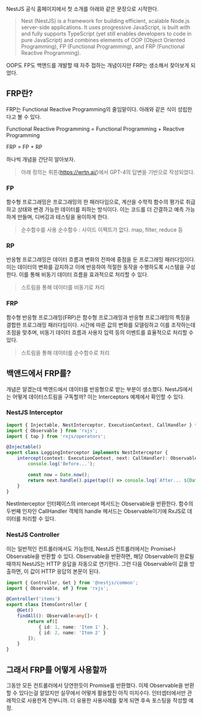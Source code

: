 NestJS 공식 홈페이지에서 첫 소개를 아래와 같은 문장으로 시작한다.

> Nest (NestJS) is a framework for building efficient, scalable Node.js server-side applications. It uses progressive JavaScript, is built with and fully supports TypeScript (yet still enables developers to code in pure JavaScript) and combines elements of OOP (Object Oriented Programming), FP (Functional Programming), and FRP (Functional Reactive Programming).

OOP도 FP도 백앤드를 개발할 때 자주 접하는 개념이지만 FRP는 생소해서 찾아보게 되었다.

## FRP란?

FRP는 Functional Reactive Programming의 줄임말이다. 아래와 같은 식이 성립한다고 볼 수 있다.

Functional Reactive Programming = Functional Programming + Reactive Programming

FRP = FP + RP

하나씩 개념을 간단히 알아보자.

> 아래 정의는 뤼튼(https://wrtn.ai/)에서 GPT-4의 답변을 기반으로 작성되었다.

### FP

함수형 프로그래밍은 프로그래밍의 한 패러다임으로, 계산을 수학적 함수의 평가로 취급하고 상태와 변경 가능한 데이터를 피하는 방식이다. 이는 코드를 더 간결하고 예측 가능하게 만들며, 디버깅과 테스팅을 용이하게 한다.

> 순수함수를 사용
> 순수함수 : 사이드 이펙트가 없다. map, filter, reduce 등

### RP

반응형 프로그래밍은 데이터 흐름과 변화의 전파에 중점을 둔 프로그래밍 패러다임이다. 이는 데이터의 변화를 감지하고 이에 반응하여 적절한 동작을 수행하도록 시스템을 구성한다. 이를 통해 비동기 데이터 흐름을 효과적으로 처리할 수 있다.

> 스트림을 통해 데이터를 비동기로 처리

### FRP

함수형 반응형 프로그래밍(FRP)은 함수형 프로그래밍과 반응형 프로그래밍의 특징을 결합한 프로그래밍 패러다임이다. 시간에 따른 값의 변화를 모델링하고 이를 조작하는데 초점을 맞추며, 비동기 데이터 흐름과 사용자 입력 등의 이벤트를 효율적으로 처리할 수 있다.

> 스트림을 통해 데이터를 순수함수로 처리

## 백앤드에서 FRP를?

개념은 알겠는데 백앤드에서 데이터를 반응형으로 받는 부분이 생소했다. NestJS에서는 어떻게 데이터스트림을 구독할까? 이는 Interceptors 예제에서 확인할 수 있다.

### NestJS Interceptor

```ts
import { Injectable, NestInterceptor, ExecutionContext, CallHandler } from '@nestjs/common';
import { Observable } from 'rxjs';
import { tap } from 'rxjs/operators';

@Injectable()
export class LoggingInterceptor implements NestInterceptor {
	intercept(context: ExecutionContext, next: CallHandler): Observable<any> {
		console.log('Before...');

		const now = Date.now();
		return next.handle().pipe(tap(() => console.log(`After... ${Date.now() - now}ms`)));
	}
}
```

NestInterceptor 인터페이스의 intercept 메서드는 Observable을 반환한다. 함수의 두번째 인자인 CallHandler 객체의 handle 메서드는 Observable이기에 RxJS로 데이터를 처리할 수 있다.

### NestJS Controller

이는 일반적인 컨트롤러에서도 가능한데, NestJS 컨트롤러에서는 Promise나 Observable을 반환할 수 있다. Observable을 반환하면, 해당 Observable이 완료될 때까지 NestJS는 HTTP 응답을 자동으로 연기한다. 그런 다음 Observable이 값을 방출하면, 이 값이 HTTP 응답의 본문이 된다.

```ts
import { Controller, Get } from '@nestjs/common';
import { Observable, of } from 'rxjs';

@Controller('items')
export class ItemsController {
	@Get()
	findAll(): Observable<any[]> {
		return of([
			{ id: 1, name: 'Item 1' },
			{ id: 2, name: 'Item 2' }
		]);
	}
}
```

## 그래서 FRP를 어떻게 사용할까

그동안 모든 컨트롤러에서 당연한듯이 Promise를 반환했다. 이제 Observable을 반환할 수 있다는걸 알았지만 실무에서 어떻게 활용할진 아직 미지수다. 인터셉터에서만 관례적으로 사용한게 전부니까. 더 유용한 사용사례를 찾게 되면 후속 포스팅을 작성할 예정.

